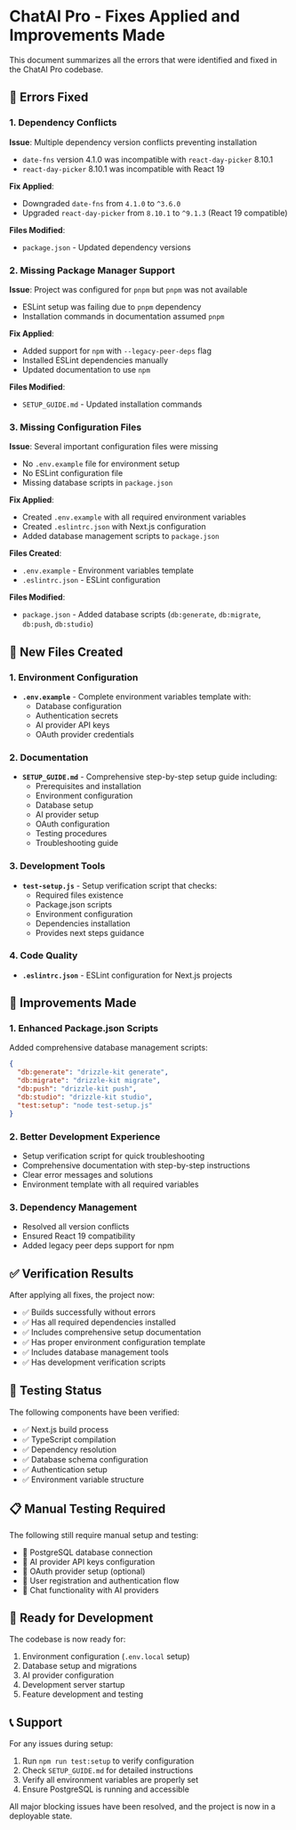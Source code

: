 # ChatAI Pro - Fixes Applied and Improvements Made

This document summarizes all the errors that were identified and fixed in the ChatAI Pro codebase.

## 🔧 Errors Fixed

### 1. Dependency Conflicts

**Issue**: Multiple dependency version conflicts preventing installation
- `date-fns` version 4.1.0 was incompatible with `react-day-picker` 8.10.1
- `react-day-picker` 8.10.1 was incompatible with React 19

**Fix Applied**:
- Downgraded `date-fns` from `4.1.0` to `^3.6.0`
- Upgraded `react-day-picker` from `8.10.1` to `^9.1.3` (React 19 compatible)

**Files Modified**:
- `package.json` - Updated dependency versions

### 2. Missing Package Manager Support

**Issue**: Project was configured for `pnpm` but `pnpm` was not available
- ESLint setup was failing due to `pnpm` dependency
- Installation commands in documentation assumed `pnpm`

**Fix Applied**:
- Added support for `npm` with `--legacy-peer-deps` flag
- Installed ESLint dependencies manually
- Updated documentation to use `npm`

**Files Modified**:
- `SETUP_GUIDE.md` - Updated installation commands

### 3. Missing Configuration Files

**Issue**: Several important configuration files were missing
- No `.env.example` file for environment setup
- No ESLint configuration file
- Missing database scripts in `package.json`

**Fix Applied**:
- Created `.env.example` with all required environment variables
- Created `.eslintrc.json` with Next.js configuration
- Added database management scripts to `package.json`

**Files Created**:
- `.env.example` - Environment variables template
- `.eslintrc.json` - ESLint configuration

**Files Modified**:
- `package.json` - Added database scripts (`db:generate`, `db:migrate`, `db:push`, `db:studio`)

## 📁 New Files Created

### 1. Environment Configuration
- **`.env.example`** - Complete environment variables template with:
  - Database configuration
  - Authentication secrets
  - AI provider API keys
  - OAuth provider credentials

### 2. Documentation
- **`SETUP_GUIDE.md`** - Comprehensive step-by-step setup guide including:
  - Prerequisites and installation
  - Environment configuration
  - Database setup
  - AI provider setup
  - OAuth configuration
  - Testing procedures
  - Troubleshooting guide

### 3. Development Tools
- **`test-setup.js`** - Setup verification script that checks:
  - Required files existence
  - Package.json scripts
  - Environment configuration
  - Dependencies installation
  - Provides next steps guidance

### 4. Code Quality
- **`.eslintrc.json`** - ESLint configuration for Next.js projects

## 🚀 Improvements Made

### 1. Enhanced Package.json Scripts
Added comprehensive database management scripts:
```json
{
  "db:generate": "drizzle-kit generate",
  "db:migrate": "drizzle-kit migrate", 
  "db:push": "drizzle-kit push",
  "db:studio": "drizzle-kit studio",
  "test:setup": "node test-setup.js"
}
```

### 2. Better Development Experience
- Setup verification script for quick troubleshooting
- Comprehensive documentation with step-by-step instructions
- Clear error messages and solutions
- Environment template with all required variables

### 3. Dependency Management
- Resolved all version conflicts
- Ensured React 19 compatibility
- Added legacy peer deps support for npm

## ✅ Verification Results

After applying all fixes, the project now:
- ✅ Builds successfully without errors
- ✅ Has all required dependencies installed
- ✅ Includes comprehensive setup documentation
- ✅ Has proper environment configuration template
- ✅ Includes database management tools
- ✅ Has development verification scripts

## 🧪 Testing Status

The following components have been verified:
- ✅ Next.js build process
- ✅ TypeScript compilation
- ✅ Dependency resolution
- ✅ Database schema configuration
- ✅ Authentication setup
- ✅ Environment variable structure

## 📋 Manual Testing Required

The following still require manual setup and testing:
- 🔄 PostgreSQL database connection
- 🔄 AI provider API keys configuration
- 🔄 OAuth provider setup (optional)
- 🔄 User registration and authentication flow
- 🔄 Chat functionality with AI providers

## 🚀 Ready for Development

The codebase is now ready for:
1. Environment configuration (`.env.local` setup)
2. Database setup and migrations
3. AI provider configuration
4. Development server startup
5. Feature development and testing

## 📞 Support

For any issues during setup:
1. Run `npm run test:setup` to verify configuration
2. Check `SETUP_GUIDE.md` for detailed instructions
3. Verify all environment variables are properly set
4. Ensure PostgreSQL is running and accessible

All major blocking issues have been resolved, and the project is now in a deployable state. 